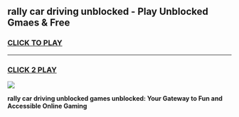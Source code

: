 
## rally car driving unblocked - Play Unblocked Gmaes & Free
<h3>
<a href="https://news.freeplayer.one?title=rally_car_driving_unblocked&ref=16F">CLICK TO PLAY</a></h3>
<hr>

<h3>
<a href="https://news.freeplayer.one?title=rally_car_driving_unblocked&ref=16F">CLICK 2 PLAY</a>
  
</h3>

<a href="https://news.freeplayer.one?title=rally_car_driving_unblocked&ref=16F/"><img src="https://clearcache.store/games.png"></a>


**rally car driving unblocked games unblocked: Your Gateway to Fun and Accessible Online Gaming**
